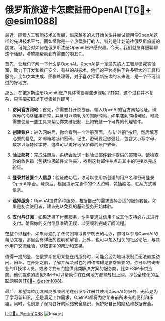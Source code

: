 # 俄罗斯旅遊卡怎麽註冊OpenAI [[TG💪+ @esim1088](https://t.me/s/esim1088)]

最近，随着人工智能技术的发展，越来越多的人开始关注并尝试使用像OpenAI这样的先进技术平台。而如果你是一个热爱旅行的人，特别是计划前往俄罗斯旅游的朋友，可能会对如何在俄罗斯注册OpenAI账户感兴趣。今天，我们就来详细聊聊这个话题，希望能帮助到有需要的朋友们。

首先，让我们了解一下什么是OpenAI。OpenAI是一家领先的人工智能研究实验室，致力于开发和推广安全、有益的AI技术。他们的平台提供了许多强大的工具和服务，比如文本生成、图像处理等，对于喜欢探索新技术的人来说，是一个不可错过的好地方。

那么，在俄罗斯注册OpenAI账户具体需要哪些步骤呢？其实，这个过程并不复杂，只需要按照以下步骤操作即可：

1. **访问官方网站**：首先，你需要打开浏览器，输入OpenAI的官方网站地址。确保你的网络连接正常，并且可以顺利访问国际网站。如果遇到网络问题，可能需要使用一些工具来帮助你突破限制，比如安装一个可靠的代理软件。

2. **创建账户**：进入网站后，你会看到一个注册页面。点击“注册”按钮，然后填写必要的信息，如邮箱地址和密码。记住，密码要足够强壮，包含大小写字母、数字以及特殊字符，这样可以更好地保护你的账户安全。

3. **验证邮箱**：完成注册后，系统会发送一封验证邮件到你提供的邮箱中。请检查你的收件箱（包括垃圾邮件文件夹），找到这封邮件并点击其中的链接以完成验证。

4. **登录并设置个人信息**：验证成功后，你可以使用新创建的用户名和密码登录OpenAI平台。登录后，根据提示完善你的个人资料，包括姓名、联系方式等信息。

5. **选择服务**：OpenAI提供多种服务，根据自己的需求选择合适的服务套餐。如果是初次使用者，建议先从免费的基础服务开始体验。

6. **支付与订阅**：如果选择了付费服务，你需要通过信用卡或其他支持的方式进行支付。确保你的支付信息准确无误，以便顺利完成订阅流程。

在整个过程中，如果你遇到了任何困难或者不明白的地方，都可以参考OpenAI的帮助文档，那里会有详细的说明和解答。此外，也可以加入相关的社区论坛，与其他用户交流经验，获取更多的帮助和支持。

值得一提的是，在俄罗斯使用某些在线服务时，可能会因为地域限制而无法直接访问。因此，在开始之前，了解并解决潜在的网络障碍是非常重要的。你可以咨询专业的IT技术人员，或者寻找专门提供此类解决方案的服务商，比如ESIM卡供应商。他们提供的虚拟SIM卡可以帮助你在任何地方都能轻松上网，享受全球化的互联网服务[[TG💪+ @esim1088](https://t.me/s/esim1088)]。

最后，希望每位朋友都能够顺利地在俄罗斯注册并使用OpenAI的服务。无论是为了学习新知识，还是满足工作需求，OpenAI都将为你带来前所未有的便利和乐趣。同时，也别忘了保持良好的网络安全意识，保护好自己的隐私和数据安全。

[[TG💪+ @esim1088](https://t.me/s/esim1088) ![Image](https://i.postimg.cc/4NQfJmqS/Snipaste-2025-05-13-00-14-12.png)]